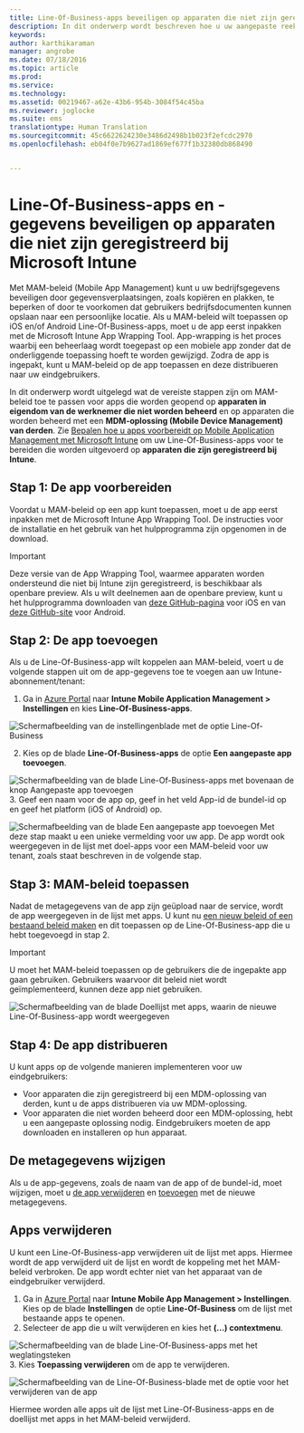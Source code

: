 ```yaml
---
title: Line-Of-Business-apps beveiligen op apparaten die niet zijn geregistreerd | Microsoft Intune
description: In dit onderwerp wordt beschreven hoe u uw aangepaste reeks business-apps kunt voorbereiden, zodat u beleidsregels voor het beheren van mobiele apps kunt toepassen die kunnen helpen gegevensverlies te voorkomen.
keywords: 
author: karthikaraman
manager: angrobe
ms.date: 07/18/2016
ms.topic: article
ms.prod: 
ms.service: 
ms.technology: 
ms.assetid: 00219467-a62e-43b6-954b-3084f54c45ba
ms.reviewer: joglocke
ms.suite: ems
translationtype: Human Translation
ms.sourcegitcommit: 45c6622624230e3486d2498b1b023f2efcdc2970
ms.openlocfilehash: eb04f0e7b9627ad1869ef677f1b32380db868490


---
```


# Line-Of-Business-apps en -gegevens beveiligen op apparaten die niet zijn geregistreerd bij Microsoft Intune

Met MAM-beleid (Mobile App Management) kunt u uw bedrijfsgegevens beveiligen door gegevensverplaatsingen, zoals kopiëren en plakken, te beperken of door te voorkomen dat gebruikers bedrijfsdocumenten kunnen opslaan naar een persoonlijke locatie.   Als u MAM-beleid wilt toepassen op iOS en/of Android Line-Of-Business-apps, moet u de app eerst inpakken met de Microsoft Intune App Wrapping Tool.  App-wrapping is het proces waarbij een beheerlaag wordt toegepast op een mobiele app zonder dat de onderliggende toepassing hoeft te worden gewijzigd.  Zodra de app is ingepakt, kunt u MAM-beleid op de app toepassen en deze distribueren naar uw eindgebruikers.  

In dit onderwerp wordt uitgelegd wat de vereiste stappen zijn om MAM-beleid toe te passen voor apps die worden geopend op **apparaten in eigendom van de werknemer die niet worden beheerd** en op apparaten die worden beheerd met een **MDM-oplossing (Mobile Device Management) van derden**.  Zie [Bepalen hoe u apps voorbereidt op Mobile Application Management met Microsoft Intune](decide-how-to-prepare-apps-for-mobile-application-management-with-microsoft-intune.md) om uw Line-Of-Business-apps voor te bereiden die worden uitgevoerd op **apparaten die zijn geregistreerd bij Intune**.
##  Stap 1: De app voorbereiden
Voordat u MAM-beleid op een app kunt toepassen, moet u de app eerst inpakken met de Microsoft Intune App Wrapping Tool.  De instructies voor de installatie en het gebruik van het hulpprogramma zijn opgenomen in de download.  
>[!IMPORTANT]  
>Deze versie van de App Wrapping Tool, waarmee apparaten worden ondersteund die niet bij Intune zijn geregistreerd, is beschikbaar als openbare preview. Als u wilt deelnemen aan de openbare preview, kunt u het hulpprogramma downloaden van [deze GitHub-pagina](https://github.com/msintuneappsdk/intune-app-wrapper-ios-preview) voor iOS en van [deze GitHub-site](https://github.com/msintuneappsdk/intune-app-wrapper-android-preview) voor Android.

## Stap 2: De app toevoegen

Als u de Line-Of-Business-app wilt koppelen aan MAM-beleid, voert u de volgende stappen uit om de app-gegevens toe te voegen aan uw Intune-abonnement/tenant:

1. Ga in [Azure Portal](https://portal.azure.com/) naar **Intune Mobile Application Management > Instellingen** en kies **Line-Of-Business-apps**.

  ![Schermafbeelding van de instellingenblade met de optie Line-Of-Business](../media/mam-azure-portal-lob-on-settings.png)

2. Kies op de blade **Line-Of-Business-apps** de optie **Een aangepaste app toevoegen**.

  ![Schermafbeelding van de blade Line-Of-Business-apps met bovenaan de knop Aangepaste app toevoegen](../media/mam-azure-portal-add-lob-app-action.png)
3.  Geef een naam voor de app op, geef in het veld App-id de bundel-id op en geef het platform (iOS of Android) op.

  ![Schermafbeelding van de blade Een aangepaste app toevoegen](../media/mam-azure-portal-add-app-details.png) Met deze stap maakt u een unieke vermelding voor uw app.  De app wordt ook weergegeven in de lijst met doel-apps voor een MAM-beleid voor uw tenant, zoals staat beschreven in de volgende stap.

## Stap 3: MAM-beleid toepassen
Nadat de metagegevens van de app zijn geüpload naar de service, wordt de app weergegeven in de lijst met apps.  U kunt nu [een nieuw beleid of een bestaand beleid maken](create-and-deploy-mobile-app-management-policies-with-microsoft-intune.md) en dit toepassen op de Line-Of-Business-app die u hebt toegevoegd in stap 2.

>[!IMPORTANT]
>U moet het MAM-beleid toepassen op de gebruikers die de ingepakte app gaan gebruiken.  Gebruikers waarvoor dit beleid niet wordt geïmplementeerd, kunnen deze app niet gebruiken.


  ![Schermafbeelding van de blade Doellijst met apps, waarin de nieuwe Line-Of-Business-app wordt weergegeven](../media/mam-azure-portal-lob-on-targeted-app-list.png)
## Stap 4: De app distribueren
U kunt apps op de volgende manieren implementeren voor uw eindgebruikers:
* Voor apparaten die zijn geregistreerd bij een MDM-oplossing van derden, kunt u de apps distribueren via uw MDM-oplossing.
* Voor apparaten die niet worden beheerd door een MDM-oplossing, hebt u een aangepaste oplossing nodig. Eindgebruikers moeten de app downloaden en installeren op hun apparaat.

## De metagegevens wijzigen
Als u de app-gegevens, zoals de naam van de app of de bundel-id, moet wijzigen, moet u [de app verwijderen](#remove-apps) en [toevoegen](#step-2-add-the-app) met de nieuwe metagegevens.

##  Apps verwijderen
U kunt een Line-Of-Business-app verwijderen uit de lijst met apps.  Hiermee wordt de app verwijderd uit de lijst en wordt de koppeling met het MAM-beleid verbroken. De app wordt echter niet van het apparaat van de eindgebruiker verwijderd.  

1.  Ga in [Azure Portal](https://portal.azure.com/) naar **Intune Mobile App Management > Instellingen**.  Kies op de blade **Instellingen** de optie **Line-Of-Business** om de lijst met bestaande apps te openen.  
2.  Selecteer de app die u wilt verwijderen en kies het **(…) contextmenu**.

  ![Schermafbeelding van de blade Line-Of-Business-apps met het weglatingsteken](../media/mam-azure-portal-lob-context-menu.png)
3.  Kies **Toepassing verwijderen** om de app te verwijderen.

  ![Schermafbeelding van de Line-Of-Business-blade met de optie voor het verwijderen van de app](../media/mam-azure-portal-delete-app.png)

  Hiermee worden alle apps uit de lijst met Line-Of-Business-apps en de doellijst met apps in het MAM-beleid verwijderd.



<!--HONumber=Sep16_HO2-->


